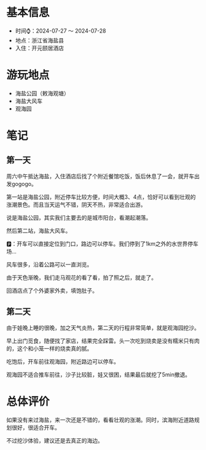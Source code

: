 # 基本信息
* 时间⌚️：2024-07-27 ～ 2024-07-28
* 地点：浙江省海盐县
* 入住：开元颐居酒店

# 游玩地点
* 海盐公园（敕海观塘）
* 海盐大风车
* 观海园

# 笔记
## 第一天
周六中午抵达海盐，入住酒店后找了个附近餐馆吃饭，饭后休息了一会，就开车出发gogogo。

第一站是海盐公园，附近停车比较方便，时间大概3、4点，恰好可以看到壮观的涨潮景色。而且当天运气不错，阴天不热，非常适合出游。

说是海盐公园，其实我们主要去的是城市阳台，看潮起潮落。

然后第二站，海盐大风车。

🅿️：开车可以直接定位到门口，路边可以停车。我们停到了1km之外的水世界停车场...

风车很多，沿着公路可以一直浏览。

由于天色渐晚，我们走马观花的看了看，拍了照之后，就走了。

回酒店点了个外婆家外卖，填饱肚子。

## 第二天
由于娃晚上睡的很晚，加之天气炎热，第二天的行程非常简单，就是观海园挖沙。

早上出门觅食，随便找了家店，结果完全踩雷。头一次吃到烧卖是没有糯米只有肉的，这个和小笼一样的烧卖真的腻。

吃饱后，开车前往观海园，附近路边可以停车。

观海园不适合推车前往，沙子比较脏，娃又很困，结果最后就挖了5min撤退。


# 总体评价
如果没有来过海盐，来一次还是不错的，看看壮观的涨潮。同时，滨海附近道路规划很好，很适合开车。

不过挖沙体验，建议还是去真正的海边。
